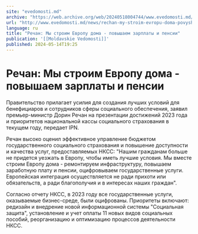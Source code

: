 ```yaml
---
site: "evedomosti.md"
archive: "https://web.archive.org/web/20240518004744/www.evedomosti.md/news/rechan-my-stroim-evropu-doma-povyshaem-zarplaty-i-pensii"
url: "http://www.evedomosti.md/news/rechan-my-stroim-evropu-doma-povyshaem-zarplaty-i-pensii"
language: ru
title: "Речан: Мы строим Европу дома - повышаем зарплаты и пенсии"
publication: '[[Moldavskie Vedomosti]]'
published: 2024-05-14T19:25
---
```


# Речан: Мы строим Европу дома - повышаем зарплаты и пенсии

Правительство прилагает усилия для создания лучших условий для бенефициаров и сотрудников сферы социального обеспечения, заявил премьер-министр Дорин Речан на презентации достижений 2023 года и приоритетов национальной кассы социального страхования в текущем году, передает IPN.

Речан высоко оценил эффективное управление бюджетом государственного социального страхования и повышение доступности и качества услуг, предоставляемых НКСС: "Нашим гражданам больше не придется уезжать в Европу, чтобы иметь лучшие условия. Мы вместе строим Европу дома - ремонтируем инфраструктуру, повышаем заработную плату и пенсии, оцифровываем государственные услуги. Европейская интеграция осуществляется не ради прихоти или обязательств, а ради благополучия и в интересах наших граждан".

Согласно отчету НКСС, в 2023 году все государственные услуги, оказываемые бизнес-среде, были оцифрованы. Приоритеты включают: редизайн и внедрение новой информационной системы "Социальная защита", установление и учет оплаты 11 новых видов социальных пособий, реорганизацию и оптимизацию процессов деятельности НКСС.